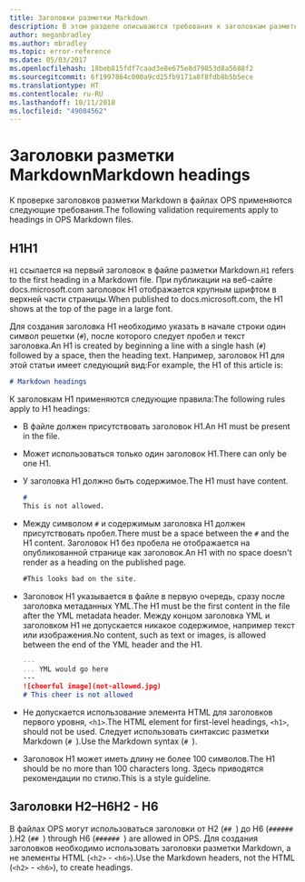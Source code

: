 ```yaml
---
title: Заголовки разметки Markdown
description: В этом разделе описываются требования к заголовкам разметки Markdown.
author: meganbradley
ms.author: mbradley
ms.topic: error-reference
ms.date: 05/03/2017
ms.openlocfilehash: 18beb815fdf7caad3e8e675e8d79853d8a5688f2
ms.sourcegitcommit: 6f1997864c000a9cd25fb9171a8f8fdb8b5b5ece
ms.translationtype: HT
ms.contentlocale: ru-RU
ms.lasthandoff: 10/11/2018
ms.locfileid: "49084562"
---
```

# <a name="markdown-headings"></a><span data-ttu-id="92672-103">Заголовки разметки Markdown</span><span class="sxs-lookup"><span data-stu-id="92672-103">Markdown headings</span></span>

<span data-ttu-id="92672-104">К проверке заголовков разметки Markdown в файлах OPS применяются следующие требования.</span><span class="sxs-lookup"><span data-stu-id="92672-104">The following validation requirements apply to headings in OPS Markdown files.</span></span>

## <a name="h1"></a><span data-ttu-id="92672-105">H1</span><span class="sxs-lookup"><span data-stu-id="92672-105">H1</span></span>

<span data-ttu-id="92672-106">`H1` ссылается на первый заголовок в файле разметки Markdown.</span><span class="sxs-lookup"><span data-stu-id="92672-106">`H1` refers to the first heading in a Markdown file.</span></span> <span data-ttu-id="92672-107">При публикации на веб-сайте docs.microsoft.com заголовок H1 отображается крупным шрифтом в верхней части страницы.</span><span class="sxs-lookup"><span data-stu-id="92672-107">When published to docs.microsoft.com, the H1 shows at the top of the page in a large font.</span></span>

<span data-ttu-id="92672-108">Для создания заголовка H1 необходимо указать в начале строки один символ решетки (`#`), после которого следует пробел и текст заголовка.</span><span class="sxs-lookup"><span data-stu-id="92672-108">An H1 is created by beginning a line with a single hash (`#`) followed by a space, then the heading text.</span></span> <span data-ttu-id="92672-109">Например, заголовок H1 для этой статьи имеет следующий вид:</span><span class="sxs-lookup"><span data-stu-id="92672-109">For example, the H1 of this article is:</span></span>

```md
# Markdown headings
```

<span data-ttu-id="92672-110">К заголовкам H1 применяются следующие правила:</span><span class="sxs-lookup"><span data-stu-id="92672-110">The following rules apply to H1 headings:</span></span>

- <span data-ttu-id="92672-111">В файле должен присутствовать заголовок H1.</span><span class="sxs-lookup"><span data-stu-id="92672-111">An H1 must be present in the file.</span></span>
- <span data-ttu-id="92672-112">Может использоваться только один заголовок H1.</span><span class="sxs-lookup"><span data-stu-id="92672-112">There can only be one H1.</span></span>
- <span data-ttu-id="92672-113">У заголовка H1 должно быть содержимое.</span><span class="sxs-lookup"><span data-stu-id="92672-113">The H1 must have content.</span></span>

  ```markdown
  # 
  This is not allowed.
  ```
- <span data-ttu-id="92672-114">Между символом `#` и содержимым заголовка H1 должен присутствовать пробел.</span><span class="sxs-lookup"><span data-stu-id="92672-114">There must be a space between the `#` and the H1 content.</span></span> <span data-ttu-id="92672-115">Заголовок H1 без пробела не отображается на опубликованной странице как заголовок.</span><span class="sxs-lookup"><span data-stu-id="92672-115">An H1 with no space doesn't render as a heading on the published page.</span></span>

  ```markdown
  #This looks bad on the site.
  ```
- <span data-ttu-id="92672-116">Заголовок H1 указывается в файле в первую очередь, сразу после заголовка метаданных YML.</span><span class="sxs-lookup"><span data-stu-id="92672-116">The H1 must be the first content in the file after the YML metadata header.</span></span> <span data-ttu-id="92672-117">Между концом заголовка YML и заголовком H1 не допускается никакое содержимое, например текст или изображения.</span><span class="sxs-lookup"><span data-stu-id="92672-117">No content, such as text or images, is allowed between the end of the YML header and the H1.</span></span>

  ```markdown
  ---
  ... YML would go here
  ---
  ![cheerful image](not-allowed.jpg)
  # This cheer is not allowed
  ```
- <span data-ttu-id="92672-118">Не допускается использование элемента HTML для заголовков первого уровня, `<h1>`.</span><span class="sxs-lookup"><span data-stu-id="92672-118">The HTML element for first-level headings, `<h1>`, should not be used.</span></span> <span data-ttu-id="92672-119">Следует использовать синтаксис разметки Markdown (`# `).</span><span class="sxs-lookup"><span data-stu-id="92672-119">Use the Markdown syntax (`# `).</span></span>
- <span data-ttu-id="92672-120">Заголовок H1 может иметь длину не более 100 символов.</span><span class="sxs-lookup"><span data-stu-id="92672-120">The H1 should be no more than 100 characters long.</span></span> <span data-ttu-id="92672-121">Здесь приводятся рекомендации по стилю.</span><span class="sxs-lookup"><span data-stu-id="92672-121">This is a style guideline.</span></span>

## <a name="h2---h6"></a><span data-ttu-id="92672-122">Заголовки H2–H6</span><span class="sxs-lookup"><span data-stu-id="92672-122">H2 - H6</span></span>

<span data-ttu-id="92672-123">В файлах OPS могут использоваться заголовки от H2 (`## `) до H6 (`###### `).</span><span class="sxs-lookup"><span data-stu-id="92672-123">H2 (`## `) through H6 (`###### `) are allowed in OPS.</span></span> <span data-ttu-id="92672-124">Для создания заголовков необходимо использовать заголовки разметки Markdown, а не элементы HTML (`<h2>` - `<h6>`).</span><span class="sxs-lookup"><span data-stu-id="92672-124">Use the Markdown headers, not the HTML (`<h2>` - `<h6>`), to create headings.</span></span>
